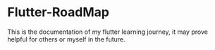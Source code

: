 # Flutter-RoadMap
This is the documentation of my flutter learning journey, it may prove helpful for others or myself in the future.

